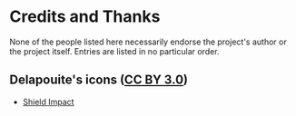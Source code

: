 # Credits and Thanks

None of the people listed here necessarily endorse the project's author or the project itself.
Entries are listed in no particular order.

## Delapouite's icons ([CC BY 3.0](http://creativecommons.org/licenses/by/3.0/))

- [Shield Impact](https://game-icons.net/1x1/delapouite/shield-impact.html)
